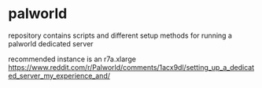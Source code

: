 # palworld

repository contains scripts and different setup methods for running a palworld dedicated server

recommended instance is an r7a.xlarge https://www.reddit.com/r/Palworld/comments/1acx9dl/setting_up_a_dedicated_server_my_experience_and/